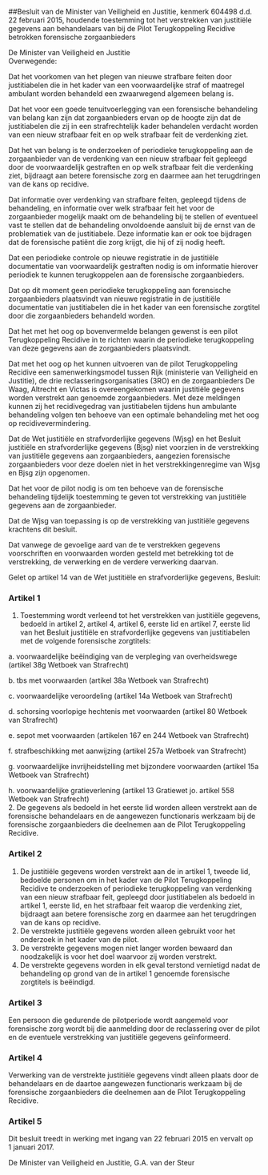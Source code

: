 <meta http-equiv='Content-Type' content='text/html; charset=utf-8' />

##Besluit van de Minister van Veiligheid en Justitie, kenmerk 604498 d.d. 22 februari 2015, houdende toestemming tot het verstrekken van justitiële gegevens aan behandelaars van bij de Pilot Terugkoppeling Recidive betrokken forensische zorgaanbieders

De Minister van Veiligheid en Justitie  
Overwegende:

Dat het voorkomen van het plegen van nieuwe strafbare feiten door justitiabelen die in het kader van een voorwaardelijke straf of maatregel ambulant worden behandeld een zwaarwegend algemeen belang is.

Dat het voor een goede tenuitvoerlegging van een forensische behandeling van belang kan zijn dat zorgaanbieders ervan op de hoogte zijn dat de justitiabelen die zij in een strafrechtelijk kader behandelen verdacht worden van een nieuw strafbaar feit en op welk strafbaar feit de verdenking ziet.

Dat het van belang is te onderzoeken of periodieke terugkoppeling aan de zorgaanbieder van de verdenking van een nieuw strafbaar feit gepleegd door de voorwaardelijk gestraften en op welk strafbaar feit die verdenking ziet, bijdraagt aan betere forensische zorg en daarmee aan het terugdringen van de kans op recidive.

Dat informatie over verdenking van strafbare feiten, gepleegd tijdens de behandeling, en informatie over welk strafbaar feit het voor de zorgaanbieder mogelijk maakt om de behandeling bij te stellen of eventueel vast te stellen dat de behandeling onvoldoende aansluit bij de ernst van de problematiek van de justitiabele. Deze informatie kan er ook toe bijdragen dat de forensische patiënt die zorg krijgt, die hij of zij nodig heeft.

Dat een periodieke controle op nieuwe registratie in de justitiële documentatie van voorwaardelijk gestraften nodig is om informatie hierover periodiek te kunnen terugkoppelen aan de forensische zorgaanbieders.

Dat op dit moment geen periodieke terugkoppeling aan forensische zorgaanbieders plaatsvindt van nieuwe registratie in de justitiële documentatie van justitiabelen die in het kader van een forensische zorgtitel door die zorgaanbieders behandeld worden.

Dat het met het oog op bovenvermelde belangen gewenst is een pilot Terugkoppeling Recidive in te richten waarin de periodieke terugkoppeling van deze gegevens aan de zorgaanbieders plaatsvindt.

Dat met het oog op het kunnen uitvoeren van de pilot Terugkoppeling Recidive een samenwerkingsmodel tussen Rijk (ministerie van Veiligheid en Justitie), de drie reclasseringsorganisaties (3RO) en de zorgaanbieders De Waag, Altrecht en Victas is overeengekomen waarin justitiële gegevens worden verstrekt aan genoemde zorgaanbieders. Met deze meldingen kunnen zij het recidivegedrag van justitiabelen tijdens hun ambulante behandeling volgen ten behoeve van een optimale behandeling met het oog op recidivevermindering.

Dat de Wet justitiële en strafvorderlijke gegevens (Wjsg) en het Besluit justitiële en strafvorderlijke gegevens (Bjsg) niet voorzien in de verstrekking van justitiële gegevens aan zorgaanbieders, aangezien forensische zorgaanbieders voor deze doelen niet in het verstrekkingenregime van Wjsg en Bjsg zijn opgenomen.

Dat het voor de pilot nodig is om ten behoeve van de forensische behandeling tijdelijk toestemming te geven tot verstrekking van justitiële gegevens aan de zorgaanbieder.

Dat de Wjsg van toepassing is op de verstrekking van justitiële gegevens krachtens dit besluit.

Dat vanwege de gevoelige aard van de te verstrekken gegevens voorschriften en voorwaarden worden gesteld met betrekking tot de verstrekking, de verwerking en de verdere verwerking daarvan.

Gelet op artikel 14 van de Wet justitiële en strafvorderlijke gegevens,
Besluit:    

### Artikel  1  

1.  Toestemming wordt verleend tot het verstrekken van justitiële gegevens, bedoeld in artikel 2, artikel 4, artikel 6, eerste lid en artikel 7, eerste lid van het Besluit justitiële en strafvorderlijke gegevens van justitiabelen met de volgende forensische zorgtitels: 

a. voorwaardelijke beëindiging van de verpleging van overheidswege (artikel 38g Wetboek van Strafrecht)  

b. tbs met voorwaarden (artikel 38a Wetboek van Strafrecht)  

c. voorwaardelijke veroordeling (artikel 14a Wetboek van Strafrecht)  

d. schorsing voorlopige hechtenis met voorwaarden (artikel 80 Wetboek van Strafrecht)  

e. sepot met voorwaarden (artikelen 167 en 244 Wetboek van Strafrecht)  

f. strafbeschikking met aanwijzing (artikel 257a Wetboek van Strafrecht)  

g. voorwaardelijke invrijheidstelling met bijzondere voorwaarden (artikel 15a Wetboek van Strafrecht)  

h. voorwaardelijke gratieverlening (artikel 13 Gratiewet jo. artikel 558 Wetboek van Strafrecht)     
2.  De gegevens als bedoeld in het eerste lid worden alleen verstrekt aan de forensische behandelaars en de aangewezen functionaris werkzaam bij de forensische zorgaanbieders die deelnemen aan de Pilot Terugkoppeling Recidive.  

### Artikel  2  

1.  De justitiële gegevens worden verstrekt aan de in artikel 1, tweede lid, bedoelde personen om in het kader van de Pilot Terugkoppeling Recidive te onderzoeken of periodieke terugkoppeling van verdenking van een nieuw strafbaar feit, gepleegd door justitiabelen als bedoeld in artikel 1, eerste lid, en het strafbaar feit waarop die verdenking ziet, bijdraagt aan betere forensische zorg en daarmee aan het terugdringen van de kans op recidive.   
2.  De verstrekte justitiële gegevens worden alleen gebruikt voor het onderzoek in het kader van de pilot.   
3.  De verstrekte gegevens mogen niet langer worden bewaard dan noodzakelijk is voor het doel waarvoor zij worden verstrekt.   
4.  De verstrekte gegevens worden in elk geval terstond vernietigd nadat de behandeling op grond van de in artikel 1 genoemde forensische zorgtitels is beëindigd.  

### Artikel  3  

Een persoon die gedurende de pilotperiode wordt aangemeld voor forensische zorg wordt bij die aanmelding door de reclassering over de pilot en de eventuele verstrekking van justitiële gegevens geïnformeerd. 

### Artikel  4  

Verwerking van de verstrekte justitiële gegevens vindt alleen plaats door de behandelaars en de daartoe aangewezen functionaris werkzaam bij de forensische zorgaanbieders die deelnemen aan de Pilot Terugkoppeling Recidive. 

### Artikel  5  

Dit besluit treedt in werking met ingang van 22 februari 2015 en vervalt op 1 januari 2017. 

De 
Minister van Veiligheid en Justitie, 
G.A. van der Steur     
